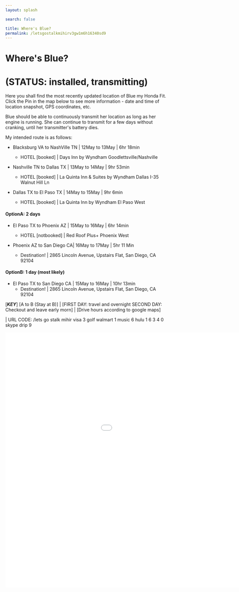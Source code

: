 ```yaml
---
layout: splash

search: false

title: Where's Blue? 
permalink: /letsgostalkmihirv3gw1m6h16340sd9
---
```


# Where's Blue? 
# (STATUS: installed, transmitting)

Here you shall find the most recently updated location of Blue my Honda Fit. Click the Pin in the map below to see more information - date and time of location snapshot, GPS coordinates, etc.  

Blue should be able to continuously transmit her location as long as her engine is running. She can continue to transmit for a few days without cranking, until her transmitter's battery dies.

My intended route is as follows:  

* Blacksburg VA to NashVille TN | 12May to 13May | 6hr 18min
  * HOTEL [booked] | Days Inn by Wyndham Goodlettsville/Nashville

* Nashville TN to Dallas TX | 13May to 14May | 9hr 53min
  * HOTEL [booked] | La Quinta Inn & Suites by Wyndham Dallas I-35 Walnut Hill Ln  

* Dallas TX to El Paso TX | 14May to 15May | 9hr 6min
  * HOTEL [booked] | La Quinta Inn by Wyndham El Paso West

#### OptionA: 2 days

* El Paso TX to Phoenix AZ | 15May to 16May | 6hr 14min
  * HOTEL [notbooked] | Red Roof Plus+ Phoenix West

* Phoenix AZ to San Diego CA| 16May to 17May | 5hr 11 Min
  * Destination! | 2865 Lincoln Avenue, Upstairs Flat, San Diego, CA 92104  

#### OptionB: 1 day (most likely)

* El Paso TX to San Diego CA | 15May to 16May | 10hr 13min
  * Destination! | 2865 Lincoln Avenue, Upstairs Flat, San Diego, CA 92104

[***KEY***] [A to B (Stay at B)] | [FIRST DAY: travel and overnight SECOND DAY: Checkout and leave early morn] | [Drive hours according to google maps]

| URL CODE: /lets go stalk mihir visa 3 golf walmart 1 music 6 hulu 1 6 3 4 0 skype drip 9

<p align="center">
    <iframe name="fmeeframe" style="width: 1200px; height: 800px" frameborder="0" scrolling="no" marginheight="0" marginwidth="0" src="//www.followmee.com/maps.aspx?key=0e9b2deaf825b3370a4e7fe1cf4f341d&username=orangesapples&type=2&deviceid=12452254&function=historyfordevice&history=168"></iframe>
</p>